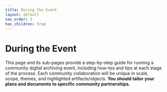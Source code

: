 ```yaml
---
title: During the Event
layout: default
nav_order: 3
has_children: true
---
```


# During the Event

This page and its sub-pages provide a step-by-step guide for running a community digital archiving event, including how-tos and tips at each stage of the process. Each community collaboration will be unique in scale, scope, themes, and highlighted artifacts/objects. **You should tailor your plans and documents to specific community partnerships.** 

